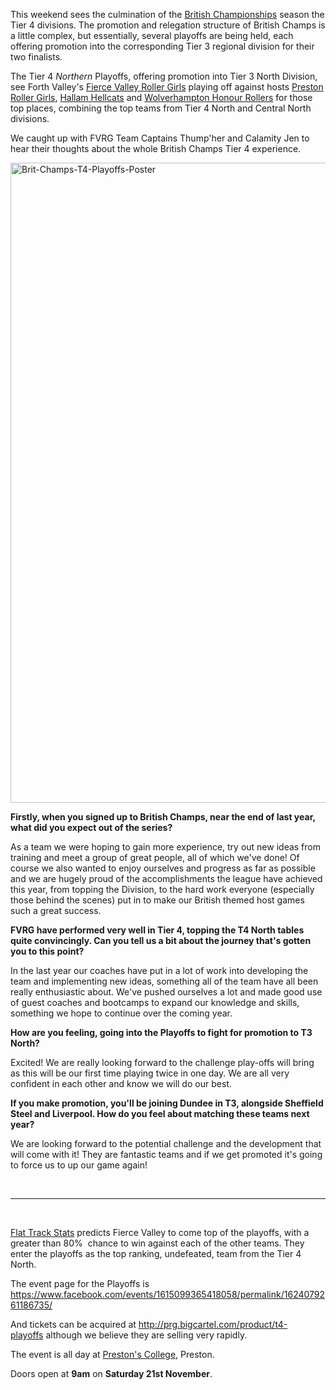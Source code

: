 <html><body><p>This weekend sees the culmination of the <a href="http://www.britishchamps.com/">British Championships</a> season the Tier 4 divisions. The promotion and relegation structure of British Champs is a little complex, but essentially, several playoffs are being held, each offering promotion into the corresponding Tier 3 regional division for their two finalists.

The Tier 4 <em>Northern</em> Playoffs, offering promotion into Tier 3 North Division, see Forth Valley's <a href="http://www.fvrg.co.uk/">Fierce Valley Roller Girls</a> playing off against hosts <a href="http://www.prestonrollergirls.org.uk/">Preston Roller Girls</a>, <a href="http://hallamhellcatsrollerderby.weebly.com/">Hallam Hellcats</a> and <a href="http://www.rollers.moonfruit.com/">Wolverhampton Honour Rollers</a> for those top places, combining the top teams from Tier 4 North and Central North divisions.

We caught up with FVRG Team Captains Thump'her and Calamity Jen to hear their thoughts about the whole British Champs Tier 4 experience.

<img class="alignnone size-large wp-image-5085" src="https://www.scottishrollerderbyblog.com/2015/11/brit-champs-t4-playoffs-poster.jpg?w=1024" alt="Brit-Champs-T4-Playoffs-Poster" width="1024" height="1024">

<strong>Firstly, when you signed up to British Champs, near the end of last year, what did you expect out of the series?</strong>

As a team we were hoping to gain more experience, try out new ideas from training and meet a group of great people, all of which we've done! Of course we also wanted to enjoy ourselves and progress as far as possible and we are hugely proud of the accomplishments the league have achieved this year, from topping the Division, to the hard work everyone (especially those behind the scenes) put in to make our British themed host games such a great success.

<strong>FVRG have performed very well in Tier 4, topping the T4 North tables quite convincingly. Can you tell us a bit about the journey that's gotten you to this point?</strong>

In the last year our coaches have put in a lot of work into developing the team and implementing new ideas, something all of the team have all been really enthusiastic about. We've pushed ourselves a lot and made good use of guest coaches and bootcamps to expand our knowledge and skills, something we hope to continue over the coming year.

<strong>How are you feeling, going into the Playoffs to fight for promotion to T3 North?</strong>

Excited! We are really looking forward to the challenge play-offs will bring as this will be our first time playing twice in one day. We are all very confident in each other and know we will do our best.

<strong>If you make promotion, you'll be joining Dundee in T3, alongside Sheffield Steel and Liverpool. How do you feel about matching these teams next year?</strong>

We are looking forward to the potential challenge and the development that will come with it! They are fantastic teams and if we get promoted it's going to force us to up our game again!

 

</p><hr>

 

<a href="http://flattrackstats.com/">Flat Track Stats</a> predicts Fierce Valley to come top of the playoffs, with a greater than 80%  chance to win against each of the other teams. They enter the playoffs as the top ranking, undefeated, team from the Tier 4 North.

The event page for the Playoffs is <a href="https://www.facebook.com/events/1615099365418058/permalink/1624079261186735/">https://www.facebook.com/events/1615099365418058/permalink/1624079261186735/</a>

And tickets can be acquired at <a href="http://prg.bigcartel.com/product/t4-playoffs">http://prg.bigcartel.com/product/t4-playoffs</a> although we believe they are selling very rapidly.

The event is all day at <a href="https://www.google.co.uk/maps/place/Preston's+College/@53.7848796,-2.7025456,16.77z/data=!4m2!3m1!1s0x487b721b0a2e51eb:0x9868b02f36edca68">Preston's College</a>, Preston.

Doors open at <strong>9am</strong> on <strong>Saturday 21st November</strong>.</body></html>
